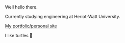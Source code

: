 Well hello there.

Currently studying engineering at Heriot-Watt University.

[My portfolio/personal site](https://abban-fahim.github.io/personal-site)

I like turtles 🐢
